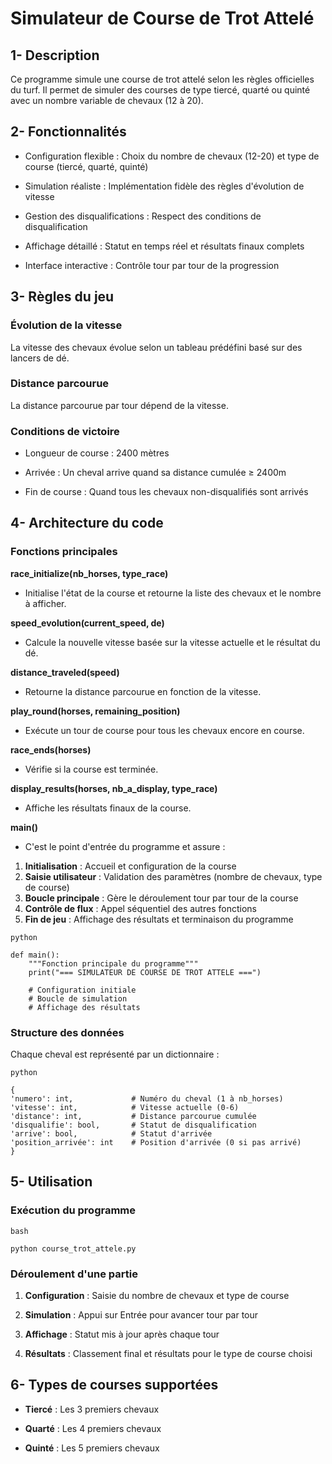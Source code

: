 # Simulateur de Course de Trot Attelé  
## 1- Description 
Ce programme simule une course de trot attelé selon les règles officielles du turf. Il permet de simuler des courses de type tiercé, quarté ou quinté avec un nombre variable de chevaux (12 à 20).

## 2- Fonctionnalités 
- Configuration flexible : Choix du nombre de chevaux (12-20) et type de course (tiercé, quarté, quinté)

- Simulation réaliste : Implémentation fidèle des règles d'évolution de vitesse

- Gestion des disqualifications : Respect des conditions de disqualification

- Affichage détaillé : Statut en temps réel et résultats finaux complets

- Interface interactive : Contrôle tour par tour de la progression

## 3- Règles du jeu 
### Évolution de la vitesse 
La vitesse des chevaux évolue selon un tableau prédéfini basé sur des lancers de dé.

### Distance parcourue 
La distance parcourue par tour dépend de la vitesse.

### Conditions de victoire 
- Longueur de course : 2400 mètres

- Arrivée : Un cheval arrive quand sa distance cumulée ≥ 2400m

- Fin de course : Quand tous les chevaux non-disqualifiés sont arrivés

## 4- Architecture du code 
### Fonctions principales 
**race_initialize(nb_horses, type_race)** 
- Initialise l'état de la course et retourne la liste des chevaux et le nombre à afficher.

**speed_evolution(current_speed, de)** 
- Calcule la nouvelle vitesse basée sur la vitesse actuelle et le résultat du dé.

**distance_traveled(speed)** 
- Retourne la distance parcourue en fonction de la vitesse.

**play_round(horses, remaining_position)** 
- Exécute un tour de course pour tous les chevaux encore en course.

**race_ends(horses)** 
- Vérifie si la course est terminée.

**display_results(horses, nb_a_display, type_race)**
- Affiche les résultats finaux de la course.

**main()**
- C'est le point d'entrée du programme et assure : 
1. **Initialisation** : Accueil et configuration de la course
2. **Saisie utilisateur** : Validation des paramètres (nombre de chevaux, type de course)
3. **Boucle principale** : Gère le déroulement tour par tour de la course
4. **Contrôle de flux** : Appel séquentiel des autres fonctions
5. **Fin de jeu** : Affichage des résultats et terminaison du programme

```python```
```
def main():
    """Fonction principale du programme"""
    print("=== SIMULATEUR DE COURSE DE TROT ATTELE ===")
    
    # Configuration initiale
    # Boucle de simulation
    # Affichage des résultats
```

### Structure des données 
Chaque cheval est représenté par un dictionnaire :

```python```
```
{ 
'numero': int,             # Numéro du cheval (1 à nb_horses) 
'vitesse': int,            # Vitesse actuelle (0-6) 
'distance': int,           # Distance parcourue cumulée 
'disqualifie': bool,       # Statut de disqualification 
'arrive': bool,            # Statut d'arrivée 
'position_arrivée': int    # Position d'arrivée (0 si pas arrivé) 
}
```

## 5- Utilisation 
### Exécution du programme 
```bash``` 
```
python course_trot_attele.py
``` 
### Déroulement d'une partie 
1. **Configuration** : Saisie du nombre de chevaux et type de course

2. **Simulation** : Appui sur Entrée pour avancer tour par tour

3. **Affichage** : Statut mis à jour après chaque tour

4. **Résultats** : Classement final et résultats pour le type de course choisi

## 6- Types de courses supportées 
- **Tiercé** : Les 3 premiers chevaux

- **Quarté** : Les 4 premiers chevaux

- **Quinté** : Les 5 premiers chevaux

